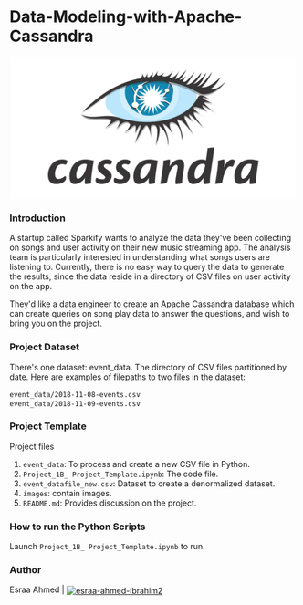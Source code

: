 # Data-Modeling-with-Apache-Cassandra
<p align="center">
  <img src="images/apache_cassandra-ar21.png" align="center" width="500" hieght = "250">
</p>

### Introduction
A startup called Sparkify wants to analyze the data they've been collecting on songs and user activity on their new music streaming app. The analysis team is particularly interested in understanding what songs users are listening to. Currently, there is no easy way to query the data to generate the results, since the data reside in a directory of CSV files on user activity on the app.

They'd like a data engineer to create an Apache Cassandra database which can create queries on song play data to answer the questions, and wish to bring you on the project.

### Project Dataset

There's one dataset: event_data. The directory of CSV files partitioned by date. 
Here are examples of filepaths to two files in the dataset:
```
event_data/2018-11-08-events.csv
event_data/2018-11-09-events.csv
```
### Project Template
Project files<br>

1. `event_data`: To process and create a new CSV file in Python.
2. `Project_1B_ Project_Template.ipynb`: The code file.
3. `event_datafile_new.csv`: Dataset to create a denormalized dataset.
4. `images`: contain images.
5. `README.md`: Provides discussion on the project.

### How to run the Python Scripts

Launch `Project_1B_ Project_Template.ipynb` to run.

### Author
Esraa Ahmed | <a href="https://linkedin.com/in/esraa-ahmed-ibrahim2" target="blank"><img align="center" src="https://raw.githubusercontent.com/rahuldkjain/github-profile-readme-generator/master/src/images/icons/Social/linked-in-alt.svg" alt="esraa-ahmed-ibrahim2" height="15" width="15" /></a>
